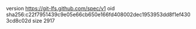 version https://git-lfs.github.com/spec/v1
oid sha256:c22f7951439c9e05e66cb650e166fd408002dec1953953dd8f1ef4303cd8c02d
size 2917
